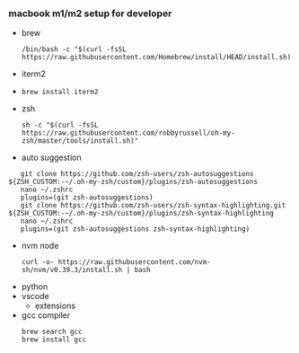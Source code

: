### macbook m1/m2 setup for developer

- brew
  ```
  /bin/bash -c "$(curl -fsSL https://raw.githubusercontent.com/Homebrew/install/HEAD/install.sh)"
  ```
- iterm2
- ```
  brew install iterm2
  ```
- zsh
  ```
  sh -c "$(curl -fsSL https://raw.githubusercontent.com/robbyrussell/oh-my-zsh/master/tools/install.sh)"
  ```
- auto suggestion

```
   git clone https://github.com/zsh-users/zsh-autosuggestions ${ZSH_CUSTOM:-~/.oh-my-zsh/custom}/plugins/zsh-autosuggestions
   nano ~/.zshrc
   plugins=(git zsh-autosuggestions)
   git clone https://github.com/zsh-users/zsh-syntax-highlighting.git ${ZSH_CUSTOM:-~/.oh-my-zsh/custom}/plugins/zsh-syntax-highlighting
   nano ~/.zshrc
   plugins=(git zsh-autosuggestions zsh-syntax-highlighting)

```

- nvm node
  ```
  curl -o- https://raw.githubusercontent.com/nvm-sh/nvm/v0.39.3/install.sh | bash
  ```
- python
- vscode
  - extensions
- gcc compiler
  ```
  brew search gcc
  brew install gcc
  ```
